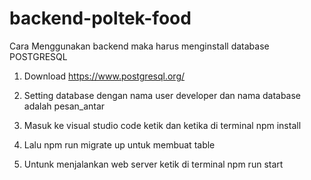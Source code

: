 # backend-poltek-food

Cara Menggunakan backend maka harus menginstall database POSTGRESQL
 1. Download https://www.postgresql.org/
 2. Setting database dengan nama user developer dan nama database adalah pesan_antar
 3. Masuk ke visual studio code ketik dan ketika di terminal npm install
 4. Lalu npm run migrate up untuk membuat table 
 
 1. Untunk menjalankan web server ketik di terminal npm run start
